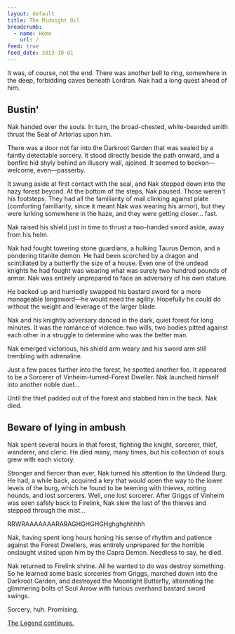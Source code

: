 ```yaml
---
layout: default
title: The Midnight Oil
breadcrumb:
  - name: Home
    url: /
feed: true
feed_date: 2013-10-01
---
```

It was, of course, not the end.  There was another bell to ring, somewhere in the deep, forbidding caves beneath Lordran.  Nak had a long quest ahead of him.

## Bustin'

Nak handed over the souls.  In turn, the broad-chested, white-bearded smith thrust the Seal of Artorias upon him.

There was a door not far into the Darkroot Garden that was sealed by a faintly detectable sorcery.  It stood directly beside the path onward, and a bonfire hid shyly behind an illusory wall, ajoined.  It seemed to beckon—welcome, even—passerby.

It swung aside at first contact with the seal, and Nak stepped down into the hazy forest beyond.  At the bottom of the steps, Nak paused.  Those weren't his footsteps.  They had all the familiarity of mail clinking against plate (comforting familiarity, since it meant Nak was wearing his armor), but they were lurking somewhere in the haze, and they were getting closer... fast.

Nak raised his shield just in time to thrust a two-handed sword aside, away from his helm.

Nak had fought towering stone guardians, a hulking Taurus Demon, and a pondering titanite demon.  He had been scorched by a dragon and scintillated by a butterfly the size of a house.  Even one of the undead knights he had fought was wearing what was surely two hundred pounds of armor.  Nak was entirely unprepared to face an adversary of his own stature.

He backed up and hurriedly swapped his bastard sword for a more manageable longsword—he would need the agility.  Hopefully he could do without the weight and leverage of the larger blade.

Nak and his knightly adversary danced in the dark, quiet forest for long minutes.  It was the romance of violence: two wills, two bodies pitted against each other in a struggle to determine who was the better man.

Nak emerged victorious, his shield arm weary and his sword arm still trembling with adrenaline.

Just a few paces further into the forest, he spotted another foe.  It appeared to be a Sorcerer of Vinheim-turned-Forest Dweller.  Nak launched himself into another noble duel...

Until the thief padded out of the forest and stabbed him in the back.  Nak died.

## Beware of lying in ambush

Nak spent several hours in that forest, fighting the knight, sorcerer, thief, wanderer, and cleric.  He died many, many times, but his collection of souls grew with each victory.

Stronger and fiercer than ever, Nak turned his attention to the Undead Burg.  He had, a while back, acquired a key that would open the way to the lower levels of the burg, which he found to be teeming with thieves, rotting hounds, and lost sorcerers.  Well, one lost sorcerer.  After Griggs of Vinheim was seen safely back to Firelink, Nak slew the last of the thieves and stepped through the mist...

RRWRAAAAAAARARAGHGHGHGHghghghhhhh

Nak, having spent long hours honing his sense of rhythm and patience against the Forest Dwellers, was entirely unprepared for the horrible onslaught visited upon him by the Capra Demon.  Needless to say, he died.

Nak returned to Firelink shrine.  All he wanted to do was destroy something.  So he learned some basic sorceries from Griggs, marched down into the Darkroot Garden, and destroyed the Moonlight Butterfly, alternating the glimmering bolts of Soul Arrow with furious overhand bastard sword swings.

Sorcery, huh.  Promising.

[The Legend continues.](nak-8.html)
